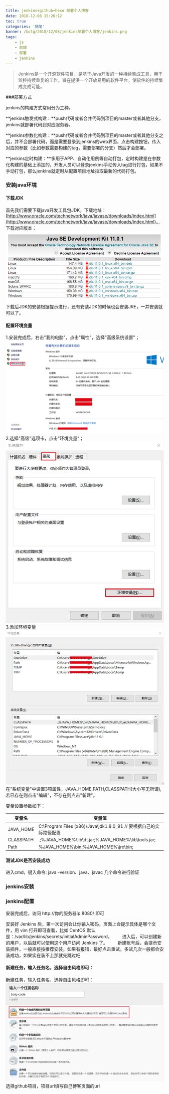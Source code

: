 ```yaml
---
title: jenkins+github+hexo 部署个人博客
date: 2018-12-08 15:26:12
toc: true
categories: '随笔'
banner: /bolg/2018/12/08/jenkins部署个人博客/jenkins.png
tags:
	- js
	- 前端
	- 部署
	- jenkins
---
```


>Jenkins是一个开源软件项目，是基于Java开发的一种持续集成工具，用于监控持续重复的工作，旨在提供一个开放易用的软件平台，使软件的持续集成变成可能。

<!-- more -->

###部署方式

jenkins的构建方式常用分为三种。

**jenkins触发式构建：**push代码或者合并代码到项目的master或者其他分支，jenkins就部署代码到对应服务器。

**jenkins参数化构建：**push代码或者合并代码到项目的master或者其他分支之后，并不会部署代码，而是需要登录到jenkins的web界面，点击构建按钮，传入对应的参数（比如参数需要构建的tag，需要部署的分支）然后才会部署。

**jenkins定时构建：**多用于APP、自动化用例等自动打包，定时构建是在参数化构建的基础上添加的，开发人员可以登录jenkins手动传入tag进行打包，如果不手动打包，那么jenkins就定时从配置项目地址拉取最新的代码打包。


### 安装java环境

#### 下载JDK
首先我们需要下载java开发工具包JDK，下载地址：
[http://www.oracle.com/technetwork/java/javase/downloads/index.html](http://www.oracle.com/technetwork/java/javase/downloads/index.html)，
下载对应版本：
![](jenkins部署个人博客/jdk.png)
下载后JDK的安装根据提示进行，还有安装JDK的时候也会安装JRE，一并安装就可以了。

#### 配置环境变量
1.安装完成后，右击"我的电脑"，点击"属性"，选择"高级系统设置"；
![](jenkins部署个人博客/jdk-1.png)
2.选择"高级"选项卡，点击"环境变量"；
![](jenkins部署个人博客/jdk-2.png)
3.添加环境变量
![](jenkins部署个人博客/jdk-3.png)
在"系统变量"中设置3项属性，JAVA_HOME,PATH,CLASSPATH(大小写无所谓),若已存在则点击"编辑"，不存在则点击"新建"。

变量设置参数如下：

|  变量名   |                                   变量值                                   |
|-----------|----------------------------------------------------------------------------|
| JAVA_HOME | C:\Program Files (x86)\Java\jdk1.8.0_91        // 要根据自己的实际路径配置 |
| CLASSPATH | .;%JAVA_HOME%\lib\dt.jar;%JAVA_HOME%\lib\tools.jar;                        |
| Path      | %JAVA_HOME%\bin;%JAVA_HOME%\jre\bin;                                       |

#### 测试JDK是否安装成功

进入cmd，键入命令: java -version、java、javac 几个命令进行验证

### jenkins安装

### jenkins配置
安装完成后，访问 http://你的服务器ip:8080/ 即可

安装好 Jenkins 后，第一次访问会让你输入密码，页面上会提示具体是哪个文件，用 vim 打开即可查看，比如 CentOS 默认是：/var/lib/jenkins/secrets/initialAdminPassword。
　　进入后，可以创建新的用户，以后就可以使用这个用户访问 Jenkins 了。
　　新建账号后，会提示安装插件，一般直接按推荐安装，如果有报错，最好点击重试，多试几次一般都会安装成功，如果实在装不上那就先跳过吧

#### 新建任务，输入任务名，选择自由风格即可：
新建任务，输入任务名，选择自由风格即可：
![](jenkins部署个人博客/jenkins-1.jpg)
选择github项目，项目url填写自己博客页面的url
